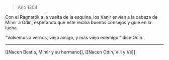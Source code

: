 > Año 1204

Con el Ragnarök a la vuelta de la esquina, los Vanir envían a la cabeza de Mímir a Odín, esperando que este reciba buenos consejos y guíe en la lucha.

"Volvemos a vernos, viejo amigo, y más viejo enemigo." dice Odín.

---

[[Nacen Bestla, Mímir y su hermano]], [[Nacen Odín, Vili y Vé]]